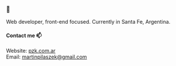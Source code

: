 ### 👋

Web developer, front-end focused. Currently in Santa Fe, Argentina. 

#### Contact me 📫
Website: [pzk.com.ar](https://pzk.com.ar) \
Email: [martinpilaszek@gmail.com](mailto:martinpilaszek@gmail.com)
